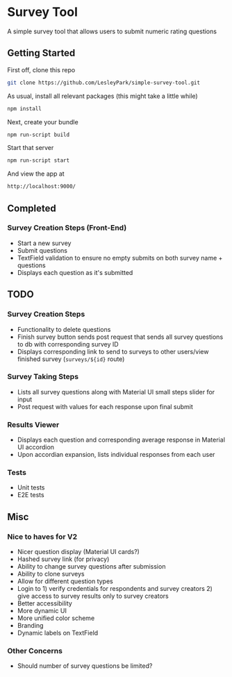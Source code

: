 # Survey Tool

A simple survey tool that allows users to submit numeric rating questions

## Getting Started
First off, clone this repo
```bash
git clone https://github.com/LesleyPark/simple-survey-tool.git
```
As usual, install all relevant packages (this might take a little while)
```bash
npm install
```
Next, create your bundle
```bash
npm run-script build
```
Start that server
```bash
npm run-script start
```
And view the app at
```bash
http://localhost:9000/
```

## Completed
### Survey Creation Steps (Front-End)
  * Start a new survey
  * Submit questions
  * TextField validation to ensure no empty submits on both survey name + questions
  * Displays each question as it's submitted

## TODO
### Survey Creation Steps
  * Functionality to delete questions
  * Finish survey button sends post request that sends all survey questions to db with corresponding survey ID
  * Displays corresponding link to send to surveys to other users/view finished survey (`surveys/${id}` route)
### Survey Taking Steps
  * Lists all survey questions along with Material UI small steps slider for input
  * Post request with values for each response upon final submit
### Results Viewer
  * Displays each question and corresponding average response in Material UI accordion
  * Upon accordian expansion, lists individual responses from each user
### Tests
  * Unit tests
  * E2E tests

## Misc
### Nice to haves for V2
  * Nicer question display (Material UI cards?)
  * Hashed survey link (for privacy)
  * Ability to change survey questions after submission
  * Ability to clone surveys
  * Allow for different question types
  * Login to 1) verify credentials for respondents and survey creators 2) give access to survey results only to survey creators
  * Better accessibility
  * More dynamic UI
  * More unified color scheme
  * Branding
  * Dynamic labels on TextField
### Other Concerns
  * Should number of survey questions be limited?